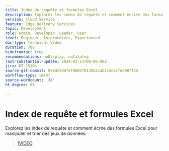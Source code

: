 ```yaml
---
title: Index de requête et formules Excel
description: Explorez les index de requête et comment écrire des formules Excel pour manipuler et trier des jeux de données.
version: Cloud Service
feature: Edge Delivery Services
topic: Development
role: Admin, Developer, Leader, User
level: Beginner, Intermediate, Experienced
doc-type: Technical Video
duration: 700
hidefromtoc: true
recommendations: noDisplay, noCatalog
last-substantial-update: 2024-03-13T00:00:00Z
jira: KT-15104
source-git-commit: 958dc50dfef808470139a2cab214c6cfeb98ff55
workflow-type: tm+mt
source-wordcount: '38'
ht-degree: 0%

---
```



# Index de requête et formules Excel

Explorez les index de requête et comment écrire des formules Excel pour manipuler et trier des jeux de données.

>[!VIDEO](https://video.tv.adobe.com/v/3427787/?learn=on)